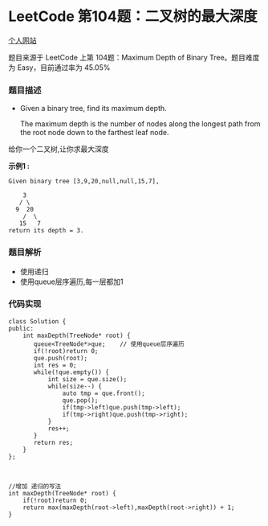 # LeetCode 第104题：二叉树的最大深度

[个人网站](http://lgg2018.com)

题目来源于 LeetCode 上第 104题：Maximum Depth of Binary Tree。题目难度为 Easy，目前通过率为 45.05%

### 题目描述

 * Given a binary tree, find its maximum depth.

   The maximum depth is the number of nodes along the longest path from the root node down to the farthest leaf node.

给你一个二叉树,让你求最大深度



**示例1 :**

```
Given binary tree [3,9,20,null,null,15,7],

    3
   / \
  9  20
    /  \
   15   7
return its depth = 3.
```

### 题目解析

* 使用递归
*  使用queue层序遍历,每一层都加1

### 代码实现
```
class Solution {
public:
    int maxDepth(TreeNode* root) {
       queue<TreeNode*>que;    // 使用queue层序遍历
       if(!root)return 0;
       que.push(root);
       int res = 0;
       while(!que.empty()) {
	       int size = que.size();
	       while(size--) {
	           auto tmp = que.front();
	           que.pop();
	           if(tmp->left)que.push(tmp->left);
	           if(tmp->right)que.push(tmp->right);
	       }
	       res++;
       }
       return res;
    }
};



//增加 递归的写法
int maxDepth(TreeNode* root) {
    if(!root)return 0;
    return max(maxDepth(root->left),maxDepth(root->right)) + 1;
}

```
